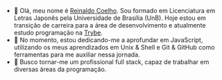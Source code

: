 - 👋 Olá, meu nome é [Reinaldo Coelho](https://www.linkedin.com/in/coelhoreinaldo/). Sou formado em Licenciatura em Letras Japonês pela Universidade de Brasília (UnB). Hoje estou em transição de carreira para a área de desenvolvimento e atualmente estudo programação na [Trybe](https://www.betrybe.com/).
- 🌱 No momento, estou dedicando-me a aprofundar em JavaScript, utilizando os meus aprendizados em Unix & Shell e Git & GitHub como ferramentas para me auxiliar nessa jornada.
- 👀 Busco tornar-me um profissional full stack, capaz de trabalhar em diversas áreas da programação.

<!---
coelhoreinaldo/coelhoreinaldo is a ✨ special ✨ repository because its `README.md` (this file) appears on your GitHub profile.
You can click the Preview link to take a look at your changes.
- 💞️ I’m looking to collaborate on ...
- 📫 How to reach me ...

--->
